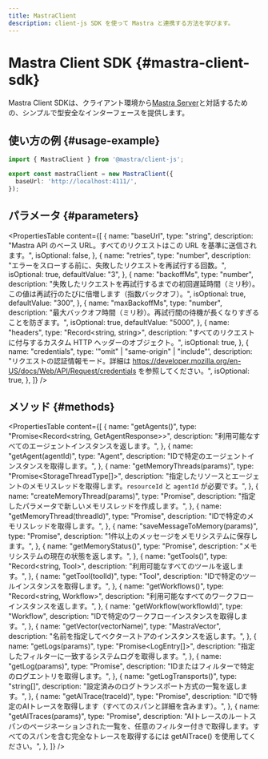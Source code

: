 ```yaml
---
title: MastraClient
description: client-js SDK を使って Mastra と連携する方法を学びます。
---
```


# Mastra Client SDK \{#mastra-client-sdk\}

Mastra Client SDKは、クライアント環境から[Mastra Server](/docs/deployment/server-deployment)と対話するための、シンプルで型安全なインターフェースを提供します。

## 使い方の例 \{#usage-example\}

```typescript filename="lib/mastra/mastra-client.ts" showLineNumbers copy
import { MastraClient } from '@mastra/client-js';

export const mastraClient = new MastraClient({
  baseUrl: 'http://localhost:4111/',
});
```

## パラメータ \{#parameters\}

<PropertiesTable
  content={[
{
name: "baseUrl",
type: "string",
description: "Mastra API のベース URL。すべてのリクエストはこの URL を基準に送信されます。",
isOptional: false,
},
{
name: "retries",
type: "number",
description: "エラーをスローする前に、失敗したリクエストを再試行する回数。",
isOptional: true,
defaultValue: "3",
},
{
name: "backoffMs",
type: "number",
description: "失敗したリクエストを再試行するまでの初回遅延時間（ミリ秒）。この値は再試行のたびに倍増します（指数バックオフ）。",
isOptional: true,
defaultValue: "300",
},
{
name: "maxBackoffMs",
type: "number",
description: "最大バックオフ時間（ミリ秒）。再試行間の待機が長くなりすぎることを防ぎます。",
isOptional: true,
defaultValue: "5000",
},
{
name: "headers",
type: "Record<string, string>",
description: "すべてのリクエストに付与するカスタム HTTP ヘッダーのオブジェクト。",
isOptional: true,
},
{
name: "credentials",
type: '"omit" | "same-origin" | "include"',
description: "リクエストの認証情報モード。詳細は https://developer.mozilla.org/en-US/docs/Web/API/Request/credentials を参照してください。",
isOptional: true,
},
]}
/>

## メソッド \{#methods\}

<PropertiesTable
  content={[
{
name: "getAgents()",
type: "Promise<Record<string, GetAgentResponse>>",
description: "利用可能なすべてのエージェントインスタンスを返します。",
},
{
name: "getAgent(agentId)",
type: "Agent",
description: "IDで特定のエージェントインスタンスを取得します。",
},
{
name: "getMemoryThreads(params)",
type: "Promise<StorageThreadType[]>",
description: "指定したリソースとエージェントのメモリスレッドを取得します。`resourceId` と `agentId` が必要です。",
},
{
name: "createMemoryThread(params)",
type: "Promise<MemoryThread>",
description: "指定したパラメータで新しいメモリスレッドを作成します。",
},
{
name: "getMemoryThread(threadId)",
type: "Promise<MemoryThread>",
description: "IDで特定のメモリスレッドを取得します。",
},
{
name: "saveMessageToMemory(params)",
type: "Promise<void>",
description: "1件以上のメッセージをメモリシステムに保存します。",
},
{
name: "getMemoryStatus()",
type: "Promise<MemoryStatus>",
description: "メモリシステムの現在の状態を返します。",
},
{
name: "getTools()",
type: "Record<string, Tool>",
description: "利用可能なすべてのツールを返します。",
},
{
name: "getTool(toolId)",
type: "Tool",
description: "IDで特定のツールインスタンスを取得します。",
},
{
name: "getWorkflows()",
type: "Record<string, Workflow>",
description: "利用可能なすべてのワークフローインスタンスを返します。",
},
{
name: "getWorkflow(workflowId)",
type: "Workflow",
description: "IDで特定のワークフローインスタンスを取得します。",
},
{
name: "getVector(vectorName)",
type: "MastraVector",
description: "名前を指定してベクターストアのインスタンスを返します。",
},
{
name: "getLogs(params)",
type: "Promise<LogEntry[]>",
description: "指定したフィルターに一致するシステムログを取得します。",
},
{
name: "getLog(params)",
type: "Promise<LogEntry>",
description: "IDまたはフィルターで特定のログエントリを取得します。",
},
{
name: "getLogTransports()",
type: "string[]",
description: "設定済みのログトランスポート方式の一覧を返します。",
},
{
name: "getAITrace(traceId)",
type: "Promise<AITraceRecord>",
description: "IDで特定のAIトレースを取得します（すべてのスパンと詳細を含みます）。",
},
{
name: "getAITraces(params)",
type: "Promise<GetAITracesResponse>",
description: "AIトレースのルートスパンのページネーションされた一覧を、任意のフィルター付きで取得します。すべてのスパンを含む完全なトレースを取得するには getAITrace() を使用してください。",
},
]}
/>